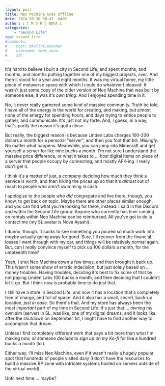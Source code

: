 ```yaml
---
layout: post
title: Neo Machina Goes Offline
date: 2024-08-30 00:47 -0400
author: 𐕣 C M D R ░ NOVA 𐕣
categories:
    - "Second Life"
tag: second-life
#comments:
#    host: mkultra.monster
#    username: cmdr_nova
#    id: 
---
```


It's hard to believe I built a city in Second Life, and spent months, and months, and months putting together one of my biggest projects, *ever*. And then it stood for a year and eight months. It was my virtual home, my little piece of metaverse space with which I could do whatever I pleased. It wasn't just some copy of the older version of Neo Machina that was built by someone else, it was *it's own thing*. And I enjoyed spending time in it.

No, it never really garnered some kind of massive community. Truth be told, I have all of the energy in the world for creating, and making, but almost none of the energy for spending hours, and days trying to entice people to gather, and communicate. It's just not my forte. And, I guess, in a way, that's partly the reason it's gotta close.

But really, the biggest reason is because Linden Labs charges 100-200 dollars a month for a personal "server", and then you foot that bill. *Willingly*. No matter what happens. Meanwhile, you can jump into Minecraft and get yourself a server for like nine bucks a month. I'm not sure I understand the massive price difference, or what it takes to ... *host* digital items on piece of a server that people occupy by connecting, and mostly AFK-ing. I really don't get it.

I think it's a matter of just, a company deciding how much they think a service is worth, and then hiking the prices up so that it's *almost* out of reach to people who aren't swimming in cash.

I apologize to the people *who did* congregate and live there, though, you know, to get back on topic. Maybe there are other places similar enough, and you can find what you're looking for there, instead. I said in the Discord and within the Second Life group: Anyone who currently has time running on rentals within Neo Machina can be reimbursed. All you've got to do is contact me (my SL avatar is Nova Ayashi).

I dunno, though. It sucks to see something you poured so much work into *maybe* actually going away for good. Sure, I'll recover from the financial losses I went through with my car, and things will be relatively normal again. But, can I *really* convince myself to pick up 100 dollars a month, for the umpteenth time?

Yeah, I shut Neo Machina down a few times, and then brought it back up. This wasn't some show of erratic indecision, but just solely based on ... money troubles. Having troubles, deciding it's best to fix some of that by not paying Linden Labs 100 bucks a month, and then deciding that I couldn't let it go. But I think now is probably time to do just that.

I still have a store in Second Life, and now it has a location that's completely free of charge, and full of space. And it also has a small, secret, back-up location, *just in case*. So there's that. And my store has always been the *most important* part of my time in Second Life. It's just that ... *owning* my own sim (server) in SL, was like, one of my digital dreams, and it looks like after the shutdown on September 1st, I might have to find another way to accomplish that dream.

Unless I find completely different work that pays a bit more than what I'm making now, *or someone decides to sign up on my Ko-fi* for like a hundred bucks a month (lol).

Either way, I'll miss Neo Machina, even if it wasn't really a hugely popular spot that hundreds of people visited daily (I don't have the resources to build a massive RP zone with intricate systems hosted on servers outside of the virtual world).

Until next time ... maybe?